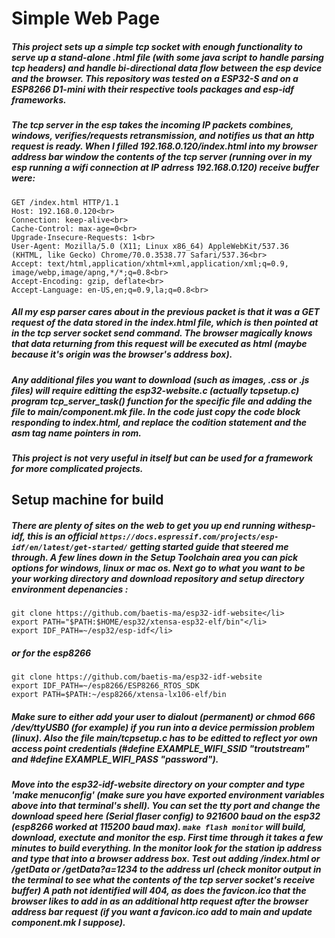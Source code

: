 # Simple Web Page
##### This project sets up a simple tcp socket with enough functionality to serve up a stand-alone .html file (with some java script to handle parsing tcp headers) and handle bi-directional data flow between the esp device and the browser. This repository was tested on a ESP32-S and on a ESP8266 D1-mini with  their respective tools packages and esp-idf frameworks. 
##### The tcp server in the esp takes the incoming IP packets combines, windows, verifies/requests retransmission, and notifies us that an http request is ready.  When I filled 192.168.0.120/index.html into my browser address bar window the contents of the tcp server (running over in my esp running a wifi connection at IP adrress 192.168.0.120) receive buffer were:
```
GET /index.html HTTP/1.1
Host: 192.168.0.120<br>
Connection: keep-alive<br>
Cache-Control: max-age=0<br>
Upgrade-Insecure-Requests: 1<br>
User-Agent: Mozilla/5.0 (X11; Linux x86_64) AppleWebKit/537.36 
(KHTML, like Gecko) Chrome/70.0.3538.77 Safari/537.36<br>
Accept: text/html,application/xhtml+xml,application/xml;q=0.9,
image/webp,image/apng,*/*;q=0.8<br>
Accept-Encoding: gzip, deflate<br>
Accept-Language: en-US,en;q=0.9,la;q=0.8<br>
```
##### All my esp parser cares about in the previous packet is that it was a GET request of the data stored in the index.html file, which is then pointed  at in the tcp server socket send command. The browser magically knows that  data returning from this request will be executed as html (maybe because it's origin was the browser's address box).
##### Any additional files you want to download (such as images, .css or .js files) will require editting the esp32-website.c (actually tcpsetup.c) program tcp_server_task() function for the specific file and adding the file to main/component.mk file. In the code just copy the  code block responding to index.html, and replace the codition statement  and the asm tag name pointers in rom.
##### This project is not very useful in itself but can be used for a framework for more complicated projects.
## Setup machine for build
##### There are plenty of sites on the web to get you up end running withesp-idf, this is an official `https://docs.espressif.com/projects/esp-idf/en/latest/get-started/` getting started guide</a> that steered me through. A few lines down in the Setup Toolchain area you can pick options for windows, linux or mac os.  Next go to what you want to be your working directory and download repository and setup directory environment depenancies :
```
git clone https://github.com/baetis-ma/esp32-idf-website</li>
export PATH="$PATH:$HOME/esp32/xtensa-esp32-elf/bin"</li>
export IDF_PATH=~/esp32/esp-idf</li>
```
##### or for the esp8266
```
git clone https://github.com/baetis-ma/esp32-idf-website
export IDF_PATH=~/esp8266/ESP8266_RTOS_SDK
export PATH=$PATH:~/esp8266/xtensa-lx106-elf/bin
```
##### Make sure to either add your user to dialout (permanent) or chmod 666 /dev/ttyUSB0  (for example) if you run into a device permission problem (linux). Also the file main/tcpsetup.c has to be editted to reflect yor own access point credentials (#define EXAMPLE_WIFI_SSID "troutstream" and #define EXAMPLE_WIFI_PASS "password").
##### Move into the esp32-idf-website directory on your compter and type 'make menuconfig'  (make sure you have exported environment variables above into that terminal's shell). You can set the tty port and change the download speed here (Serial flaser config) to 921600 baud on the esp32 (esp8266 worked at 115200 baud max). `make flash monitor` will build, download, exectute and monitor the esp. First time through it takes a few minutes to build everything. In the monitor look for the station ip address and type that into a browser address box.  Test out adding /index.html or /getData or /getData?a=1234 to the address url (check monitor output in the terminal to see what the contents of the tcp server socket's receive buffer)  A path not identified will 404, as does the favicon.ico that the browser likes to add in as an additional http request after the browser address bar request (if you want a favicon.ico add to main and update component.mk I suppose).
